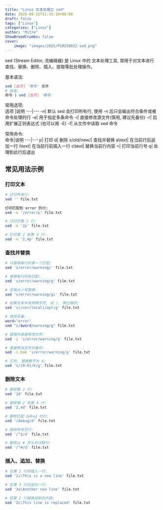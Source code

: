 ```yaml
---
title: "Linux 文本处理之 sed"
date: 2025-08-22T11:35:18+08:00
draft: false
tags: ["Linux"]
categories: ["Linux"]
author: "Mitre"
ShowBreadCrumbs: false
cover:
    image: "images/2025/P20250822-sed.png"
---
```


sed (Stream Editor, 流编辑器) 是 Linux 中的 文本处理工具,  常用于对文本进行 查找、替换、删除、插入、提取等批处理操作。  

基本语法:  
```bash
sed [选项] '命令' 文件
# 或者: 
命令 | sed [选项] '命令'
```
常用选项:  
选项 |说明
---|---
-n| 默认 sed 会打印所有行, 使用 -n 后只会输出符合条件或被命令处理的行
-e| 用于指定多条命令
-i| 直接修改源文件(慎用, 建议先备份)
-r| 启用扩展正则表达式 (也可以用 -E)
-f| 从文件中读取 sed 命令

常用命令:  
命令|说明
---|---
p| 打印
d| 删除
s/old/new/| 查找并替换
a\text| 在当前行后追加一行
i\text| 在当前行前插入一行
c\text| 替换当前行内容
=| 打印当前行号
q| 处理到此行后退出

## 常见用法示例

### 打印文本
```bash
# 打印所有行:
sed '' file.txt

打印匹配到 error 的行:  
sed -n '/error/p' file.txt

# 只打印第 2 行:
sed -n '2p' file.txt

# 打印第 2 到第 4 行:
sed -n '2,4p' file.txt
```

### 查找并替换

```bash
# 只替换每行的第一个匹配:
sed 's/error/warning/' file.txt

# 替换每行所有匹配:
sed 's/error/warning/g' file.txt

# 忽略大小写替换:
sed 's/error/warning/gi' file.txt

# 如果文本中有特殊字符, 如 /, 换分隔符:
sed 's|/usr/local|/opt|g' file.txt

# 使用变量:
word="error"
sed "s/$word/warning/g" file.txt

# 替换并直接修改文件:
sed -i 's/error/warning/g' file.txt

# 直接修改文件并备份:
sed -i.bak 's/error/warning/g' file.txt

# 正则, 替换数字为 X:
sed 's/[0-9]/X/g' file.txt

```
### 删除文本
```bash
# 删除第 2 行:
sed '2d' file.txt

# 删除第 2 到第 4 行:
sed '2,4d' file.txt

# 删除匹配 debug 的行:
sed '/debug/d' file.txt

# 删除所有空行:
sed '/^$/d' file.txt

# 删除以 # 开头的注释行:
sed '/^#/d' file.txt

```
### 插入、追加、替换
```bash
# 在第 2 行前插入一行:
sed '2i\This is a new line' file.txt

# 在第 3 行后追加一行:
sed '3a\Another new line' file.txt

# 把第 2 行替换成新的内容:
sed '2c\This line is replaced' file.txt

```